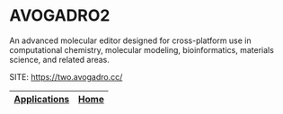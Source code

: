 # AVOGADRO2

 An advanced molecular editor designed for cross-platform use in  computational chemistry, molecular modeling, bioinformatics,  materials science, and related areas.

 SITE: https://two.avogadro.cc/

 | [Applications](https://portable-linux-apps.github.io/apps.html) | [Home](https://portable-linux-apps.github.io)
 | --- | --- |
